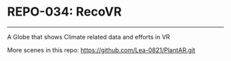 # REPO-034: RecoVR
---

A Globe that shows Climate related data and efforts in VR

More scenes in this repo: https://github.com/Lea-0821/PlantAR.git
